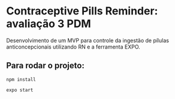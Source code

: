 # Contraceptive Pills Reminder: avaliação 3 PDM
Desenvolvimento de um MVP para controle da ingestão de pílulas anticoncepcionais utilizando RN e a ferramenta EXPO.

## Para rodar o projeto:
```
npm install
```

```
expo start
```
